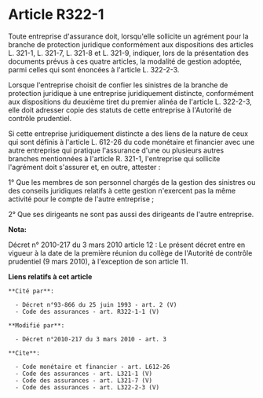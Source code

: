 # Article R322-1

Toute entreprise d'assurance doit, lorsqu'elle sollicite un agrément pour la branche de protection juridique conformément aux
dispositions des articles L. 321-1, L. 321-7, L. 321-8 et L. 321-9, indiquer, lors de la présentation des documents prévus à
ces quatre articles, la modalité de gestion adoptée, parmi celles qui sont énoncées à l'article L. 322-2-3. 

Lorsque l'entreprise choisit de confier les sinistres de la branche de protection juridique à une entreprise juridiquement
distincte, conformément aux dispositions du deuxième tiret du premier alinéa de l'article L. 322-2-3, elle doit adresser
copie des statuts de cette entreprise à l'Autorité de contrôle prudentiel. 

Si cette entreprise juridiquement distincte a des liens de la nature de ceux qui sont définis à l'article L. 612-26 du code
monétaire et financier avec une autre entreprise qui pratique l'assurance d'une ou plusieurs autres branches mentionnées à
l'article R. 321-1, l'entreprise qui sollicite l'agrément doit s'assurer et, en outre, attester : 

1° Que les membres de son personnel chargés de la gestion des sinistres ou des conseils juridiques relatifs à cette gestion
n'exercent pas la même activité pour le compte de l'autre entreprise ; 

2° Que ses dirigeants ne sont pas aussi des dirigeants de l'autre entreprise.

**Nota:**

Décret n° 2010-217 du 3 mars 2010 article 12 : Le présent décret entre en vigueur à la date de la première réunion du collège
de l'Autorité de contrôle prudentiel (9 mars 2010), à l'exception de son article 11.

**Liens relatifs à cet article**

	**Cité par**:

	  - Décret n°93-866 du 25 juin 1993 - art. 2 (V)
	  - Code des assurances - art. R322-1-1 (V)

	**Modifié par**:

	  - Décret n°2010-217 du 3 mars 2010 - art. 3

	**Cite**:

	  - Code monétaire et financier - art. L612-26
	  - Code des assurances - art. L321-1 (V)
	  - Code des assurances - art. L321-7 (V)
	  - Code des assurances - art. L322-2-3 (V)

